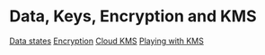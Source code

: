 # Data, Keys, Encryption and KMS

[Data states](./2025-07-29_Data-states.md)
[Encryption](./2025-07-29_Encryption.md)
[Cloud KMS](./2025-07-29_Cloud-KMS.md)
[Playing with KMS](./2025-07-29_playing-with-KMS.md)

